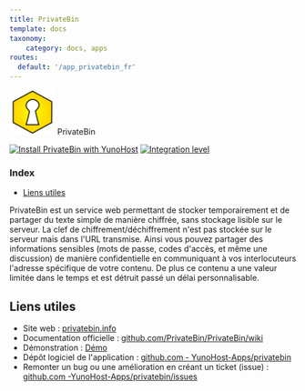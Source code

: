 ```yaml
---
title: PrivateBin
template: docs
taxonomy:
    category: docs, apps
routes:
  default: '/app_privatebin_fr'
---
```


<img src="/images/zerobin_logo.svg" height="80px" alt="logo de privatebin"> PrivateBin

[![Install PrivateBin with YunoHost](https://install-app.yunohost.org/install-with-yunohost.png)](https://install-app.yunohost.org/?app=privatebin) [![Integration level](https://dash.yunohost.org/integration/privatebin.svg)](https://dash.yunohost.org/appci/app/privatebin)

### Index

- [Liens utiles](#liens-utiles)

PrivateBin est un service web permettant de stocker temporairement et de partager du texte simple de manière chiffrée, sans stockage lisible sur le serveur. La clef de chiffrement/déchiffrement n'est pas stockée sur le serveur mais dans l'URL transmise. Ainsi vous pouvez partager des informations sensibles (mots de passe, codes d'accès, et même une discussion) de manière confidentielle en communiquant à vos interlocuteurs l'adresse spécifique de votre contenu. De plus ce contenu a une valeur limitée dans le temps et est détruit passé un délai personnalisable.

## Liens utiles

+ Site web : [privatebin.info](https://privatebin.info/)
+ Documentation officielle : [github.com/PrivateBin/PrivateBin/wiki](https://github.com/PrivateBin/PrivateBin/wiki)
+ Démonstration : [Démo](https://privatebin.net/)
+ Dépôt logiciel de l'application : [github.com - YunoHost-Apps/privatebin](https://github.com/YunoHost-Apps/privatebin_ynh)
+ Remonter un bug ou une amélioration en créant un ticket (issue) : [github.com -YunoHost-Apps/privatebin/issues](https://github.com/YunoHost-Apps/privatebin_ynh/issues)
